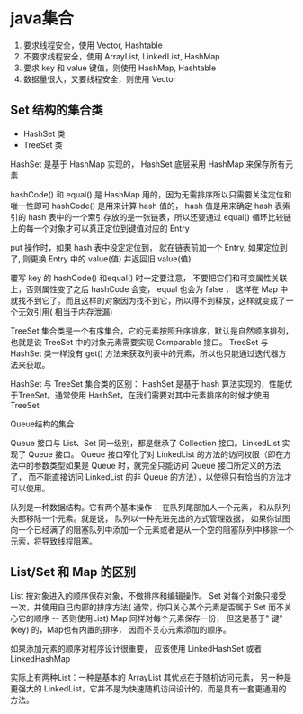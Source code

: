 # java集合

1. 要求线程安全，使用 Vector, Hashtable
2. 不要求线程安全，使用 ArrayList, LinkedList, HashMap
3. 要求 key 和 value 键值，则使用 HashMap, Hashtable
4. 数据量很大，又要线程安全，则使用 Vector


## Set 结构的集合类
- HashSet 类
- TreeSet 类

HashSet 是基于 HashMap 实现的， HashSet 底层采用 HashMap 来保存所有元素

hashCode() 和 equal() 是 HashMap 用的，因为无需排序所以只需要关注定位和唯一性即可
hashCode() 是用来计算 hash 值的， hash 值是用来确定 hash 表索引的
hash 表中的一个索引存放的是一张链表，所以还要通过 equal() 循环比较链上的每一个对象才可以真正定位到键值对应的 Entry

put 操作时，如果 hash 表中没定定位到， 就在链表前加一个 Entry, 如果定位到了, 则更换 Entry 中的 value(值) 并返回旧 value(值)

覆写 key 的 hashCode() 和equal() 时一定要注意， 不要把它们和可变属性关联上，否则属性变了之后 hashCode 会变， equal 也会为 false ，
这样在 Map 中就找不到它了。而且这样的对象因为找不到它，所以得不到释放，这样就变成了一个无效引用( 相当于内存泄漏)

TreeSet 集合类是一个有序集合，它的元素按照升序排序，默认是自然顺序排列，也就是说 TreeSet 中的对象元素需要实现 Comparable 接口。
TreeSet 与 HashSet 类一样没有 get() 方法来获取列表中的元素，所以也只能通过迭代器方法来获取。

HashSet 与 TreeSet 集合类的区别：
HashSet 是基于 hash 算法实现的，性能优于TreeSet。通常使用 HashSet，在我们需要对其中元素排序的时候才使用 TreeSet


Queue结构的集合

Queue 接口与 List、Set 同一级别，都是继承了 Collection 接口。LinkedList 实现了 Queue 接口。
Queue 接口窄化了对 LinkedList 的方法的访问权限（即在方法中的参数类型如果是 Queue 时，就完全只能访问 Queue 接口所定义的方法了，
而不能直接访问 LinkedList 的非 Queue 的方法），以使得只有恰当的方法才可以使用。

队列是一种数据结构。它有两个基本操作： 在队列尾部加人一个元素， 和从队列头部移除一个元素。就是说，
队列以一种先进先出的方式管理数据， 如果你试图向一个已经满了的阻塞队列中添加一个元素或者是从一个空的阻塞队列中移除一个元索，将导致线程阻塞。

## List/Set 和 Map 的区别

List 按对象进入的顺序保存对象，不做排序和编辑操作。
Set 对每个对象只接受一次，并使用自己内部的排序方法( 通常，你只关心某个元素是否属于 Set 而不关心它的顺序 -- 否则使用List)
Map 同样对每个元素保存一份， 但这是基于" 键"(key) 的，Map也有内置的排序， 因而不关心元素添加的顺序。

如果添加元素的顺序对程序设计很重要， 应该使用 LinkedHashSet 或者 LinkedHashMap

实际上有两种List：一种是基本的 ArrayList 其优点在于随机访问元素，
另一种是更强大的 LinkedList，它并不是为快速随机访问设计的，而是具有一套更通用的方法。



